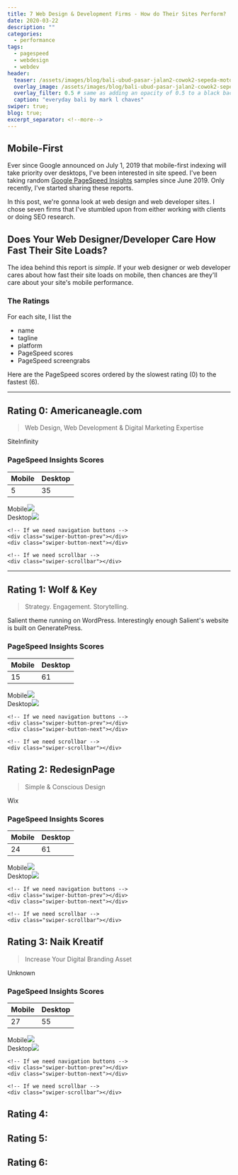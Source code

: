 ```yaml
---
title: 7 Web Design & Development Firms - How do Their Sites Perform?
date: 2020-03-22
description: ""
categories:
  - performance
tags:
  - pagespeed
  - webdesign
  - webdev
header:
  teaser: /assets/images/blog/bali-ubud-pasar-jalan2-cowok2-sepeda-motor-300w.jpg
  overlay_image: /assets/images/blog/bali-ubud-pasar-jalan2-cowok2-sepeda-motor-1280w.jpg
  overlay_filter: 0.5 # same as adding an opacity of 0.5 to a black background
  caption: "everyday bali by mark l chaves"
swiper: true;
blog: true;
excerpt_separator: <!--more-->
---
```

## Mobile-First

Ever since Google announced on July 1, 2019 that mobile-first <!--more-->indexing will take priority over desktops, I've been interested in site speed. I've been taking random [Google PageSpeed Insights](https://developers.google.com/speed/pagespeed/insights/) samples since June 2019. Only recently, I've started sharing these reports.

In this post, we're gonna look at web design and web developer sites. I chose seven firms that I've stumbled upon from either working with clients or doing SEO research.

## Does Your Web Designer/Developer Care How Fast Their Site Loads? 

The idea behind this report is _simple_. If your web designer or web developer cares about how fast their site loads on mobile, then chances are they'll care about your site's mobile performance.

### The Ratings

For each site, I list the
- name
- tagline
- platform
- PageSpeed scores
- PageSpeed screengrabs

Here are the PageSpeed scores ordered by the slowest rating (0) to the fastest (6). 

---

## Rating 0: Americaneagle.com 

>Web Design, Web Development & Digital Marketing Expertise

SiteInfinity

### PageSpeed Insights Scores

Mobile | Desktop
------ | -------
5 | 35

<!-- Slider main container -->
<div class="swiper-container">
    <!-- Additional required wrapper -->
    <div class="swiper-wrapper">
        <!-- Slides -->
        <div class="swiper-slide">Mobile<img src="/assets/images/performance/0americaneagle-web-design-PageSpeed-mob-23apr2020.jpg"></div>
        <div class="swiper-slide">Desktop<img src="/assets/images/performance/0americaneagle-web-design-PageSpeed-dt-23apr2020.jpg"></div>
    </div>
    <!-- If we need pagination -->
    <div class="swiper-pagination"></div>

    <!-- If we need navigation buttons -->
    <div class="swiper-button-prev"></div>
    <div class="swiper-button-next"></div>

    <!-- If we need scrollbar -->
    <div class="swiper-scrollbar"></div>
</div>

---

## Rating 1: Wolf &amp; Key

>Strategy. Engagement. Storytelling.

Salient theme running on WordPress. Interestingly enough Salient's website is built on GeneratePress.

### PageSpeed Insights Scores

Mobile | Desktop
------ | -------
15 | 61

<!-- Slider main container -->
<div class="swiper-container">
    <!-- Additional required wrapper -->
    <div class="swiper-wrapper">
        <!-- Slides -->
        <div class="swiper-slide">Mobile<img src="/assets/images/performance/1wolfandkey-marketing-PageSpeed-mob-27mar2020.jpg"></div>
        <div class="swiper-slide">Desktop<img src="/assets/images/performance/1wolfandkey-marketing-PageSpeed-dt-27mar2020.jpg"></div>
    </div>
    <!-- If we need pagination -->
    <div class="swiper-pagination"></div>

    <!-- If we need navigation buttons -->
    <div class="swiper-button-prev"></div>
    <div class="swiper-button-next"></div>

    <!-- If we need scrollbar -->
    <div class="swiper-scrollbar"></div>
</div>

## Rating 2: RedesignPage

>Simple & Conscious Design

Wix

### PageSpeed Insights Scores

Mobile | Desktop
------ | -------
24 | 61

<!-- Slider main container -->
<div class="swiper-container">
    <!-- Additional required wrapper -->
    <div class="swiper-wrapper">
        <!-- Slides -->
        <div class="swiper-slide">Mobile<img src="/assets/images/performance/2redesignpage-PageSpeed-mob-14mar2020.jpg"></div>
        <div class="swiper-slide">Desktop<img src="/assets/images/performance/2redesignpage-PageSpeed-dt-14mar2020.jpg"></div>
    </div>
    <!-- If we need pagination -->
    <div class="swiper-pagination"></div>

    <!-- If we need navigation buttons -->
    <div class="swiper-button-prev"></div>
    <div class="swiper-button-next"></div>

    <!-- If we need scrollbar -->
    <div class="swiper-scrollbar"></div>
</div>

## Rating 3: Naik Kreatif

>Increase Your Digital Branding Asset

Unknown

### PageSpeed Insights Scores

Mobile | Desktop
------ | -------
27 | 55

<!-- Slider main container -->
<div class="swiper-container">
    <!-- Additional required wrapper -->
    <div class="swiper-wrapper">
        <!-- Slides -->
        <div class="swiper-slide">Mobile<img src="/assets/images/performance/3naikkreatif-PageSpeed-mob-14apr2020.jpg"></div>
        <div class="swiper-slide">Desktop<img src="/assets/images/performance/3naikkreatif-PageSpeed-dt-14apr2020.jpg"></div>
    </div>
    <!-- If we need pagination -->
    <div class="swiper-pagination"></div>

    <!-- If we need navigation buttons -->
    <div class="swiper-button-prev"></div>
    <div class="swiper-button-next"></div>

    <!-- If we need scrollbar -->
    <div class="swiper-scrollbar"></div>
</div>

## Rating 4: 

## Rating 5: 

## Rating 6: